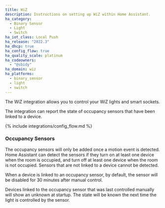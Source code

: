 ```yaml
---
title: WiZ
description: Instructions on setting up WiZ within Home Assistant.
ha_category:
  - Binary Sensor
  - Light
  - Switch
ha_iot_class: Local Push
ha_release: "2022.3"
ha_dhcp: true
ha_config_flow: true
ha_quality_scale: platinum
ha_codeowners:
  - "@sbidy"
ha_domain: wiz
ha_platforms:
  - binary_sensor
  - light
  - switch
---
```


The WiZ integration allows you to control your WiZ lights and smart sockets.

The integration can report the state of occupancy sensors that have been linked to a device.

{% include integrations/config_flow.md %}

### Occupancy Sensors

The occupancy sensors will only be added once a motion event is detected. Home Assistant can detect the sensors if they turn on at least one device when the room is occupied, and turn off at least one device when the room is not occupied. Sensors that are not linked to a device cannot be detected.

When a device is linked to an occupancy sensor, by default, the sensor will be disabled for 30 minutes after manual control.

Devices linked to the occupancy sensor that was last controlled manually will show an unknown at startup. The state will be known the next time the light is controlled by the sensor.
